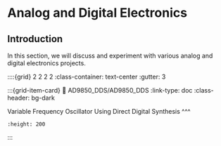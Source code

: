 # Analog and Digital Electronics

## Introduction

In this section, we will discuss and experiment with various analog and digital electronics projects. 

::::{grid} 2 2 2 2
:class-container: text-center
:gutter: 3

:::{grid-item-card}
:link: AD9850_DDS/AD9850_DDS
:link-type: doc
:class-header: bg-dark

Variable Frequency Oscillator Using Direct Digital Synthesis
^^^
```{image} images/AD9850_DDS.jpg
:height: 200
```
:::

